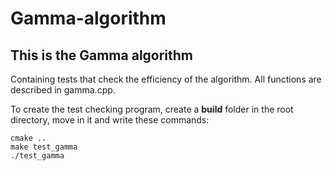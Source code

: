 # Gamma-algorithm
## This is the Gamma algorithm

Containing tests that check the efficiency of the algorithm. All functions are described in gamma.cpp.

To create the test checking program, create a **build** folder in the root directory, move in it and write these commands:
```
cmake ..
make test_gamma
./test_gamma
```
